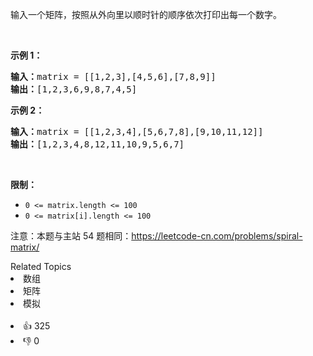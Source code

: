<p>输入一个矩阵，按照从外向里以顺时针的顺序依次打印出每一个数字。</p>

<p>&nbsp;</p>

<p><strong>示例 1：</strong></p>

<pre><strong>输入：</strong>matrix = [[1,2,3],[4,5,6],[7,8,9]]
<strong>输出：</strong>[1,2,3,6,9,8,7,4,5]
</pre>

<p><strong>示例 2：</strong></p>

<pre><strong>输入：</strong>matrix =&nbsp;[[1,2,3,4],[5,6,7,8],[9,10,11,12]]
<strong>输出：</strong>[1,2,3,4,8,12,11,10,9,5,6,7]
</pre>

<p>&nbsp;</p>

<p><strong>限制：</strong></p>

<ul>
	<li><code>0 &lt;= matrix.length &lt;= 100</code></li>
	<li><code>0 &lt;= matrix[i].length&nbsp;&lt;= 100</code></li>
</ul>

<p>注意：本题与主站 54 题相同：<a href="https://leetcode-cn.com/problems/spiral-matrix/">https://leetcode-cn.com/problems/spiral-matrix/</a></p>
<div><div>Related Topics</div><div><li>数组</li><li>矩阵</li><li>模拟</li></div></div><br><div><li>👍 325</li><li>👎 0</li></div>